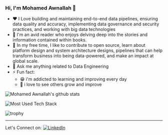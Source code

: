 ### Hi, I'm Mohamed Awnallah 👋

- :heart: I Love building and maintaining end-to-end data pipelines, ensuring data quality and accuracy, implementing data governance and security practices, and working with big data technologies
- :book: I'm an avid reader who enjoys delving deep into the stories and information contained within books.
- 👯 In my free time, I like to contribute to open source, learn about platform design and system architecture designs, pipelines that can help transform business into being data-powered, and make an impact at global scale.
- 💬 Ask me anything related to Data Engineering
- ⚡ Fun fact: 
  - 😁 i'm addicted to learning and improving every day
  - :pencil: i love to see others grow and improve

![Mohamed Awnallah's github stats](https://github-readme-stats.vercel.app/api?username=mhmdawnallah&count_private=true&show_icons=true&theme=tokyonight&hide_rank=false&include_all_commits=true)

![Most Used Tech Stack](https://github-readme-stats.vercel.app/api/top-langs/?username=mhmdawnallah)

![trophy](https://github-profile-trophy.vercel.app/?username=mhmdawnallah)

---
Let's Connect on: [![LinkedIn](https://img.shields.io/badge/Linkedin-blue?style=flat&logo=linkedin&labelColor=blue)](https://www.linkedin.com/mohamedawnallah)
